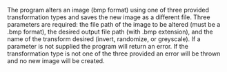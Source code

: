 The program alters an image (bmp format) using one of three provided transformation types and saves the new image as a different file. Three parameters are required: the file path of the image to be altered (must be a .bmp format), the desired output file path (with .bmp extension), and the name of the transform desired (invert, randomize, or greyscale). If a parameter is not supplied the program will return an error. If the transformation type is not one of the three provided an error will be thrown and no new image will be created.
